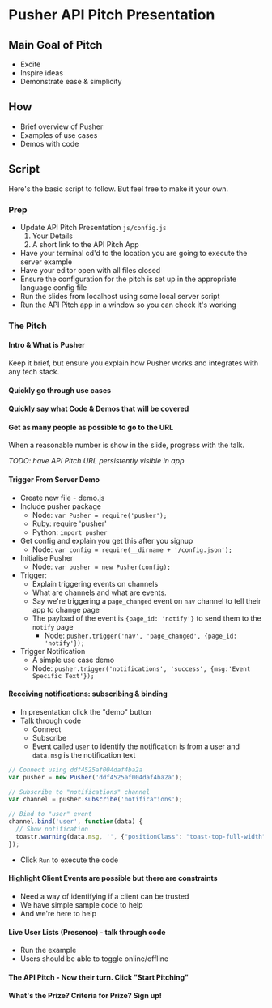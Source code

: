 # Pusher API Pitch Presentation

## Main Goal of Pitch

* Excite
* Inspire ideas
* Demonstrate ease & simplicity

## How

* Brief overview of Pusher
* Examples of use cases
* Demos with code

## Script

Here's the basic script to follow. But feel free to make it your own.

### Prep

* Update API Pitch Presentation `js/config.js`
  1. Your Details
  2. A short link to the API Pitch App
* Have your terminal cd'd to the location you are going to execute the server example
* Have your editor open with all files closed
* Ensure the configuration for the pitch is set up in the appropriate language config file
* Run the slides from localhost using some local server script
* Run the API Pitch app in a window so you can check it's working

### The Pitch

#### Intro & What is Pusher

Keep it brief, but ensure you explain how Pusher works and integrates with any tech stack.

#### Quickly go through use cases

#### Quickly say what Code & Demos that will be covered

#### Get as many people as possible to go to the URL

When a reasonable number is show in the slide, progress with the talk.

*TODO: have API Pitch URL persistently visible in app*

#### Trigger From Server Demo

* Create new file - demo.js
* Include pusher package
  * Node: `var Pusher = require('pusher');`
  * Ruby: require 'pusher'
  * Python: `import pusher`
* Get config and explain you get this after you signup
  * Node: `var config = require(__dirname + '/config.json');`
* Initialise Pusher
  * Node: `var pusher = new Pusher(config);`
* Trigger:
  * Explain triggering events on channels
  * What are channels and what are events.
  * Say we're triggering a `page_changed` event on `nav` channel to tell their app to change page
  * The payload of the event is `{page_id: 'notify'}` to send them to the `notify` page
    * Node: `pusher.trigger('nav', 'page_changed', {page_id: 'notify'});`
* Trigger Notification
  * A simple use case demo
  * Node: `pusher.trigger('notifications', 'success', {msg:'Event Specific Text'});`

#### Receiving notifications: subscribing & binding

* In presentation click the "demo" button
* Talk through code
  * Connect
  * Subscribe
  * Event called `user` to identify the notification is from a user and `data.msg` is the notification text

```js
// Connect using ddf4525af004daf4ba2a
var pusher = new Pusher('ddf4525af004daf4ba2a');

// Subscribe to "notifications" channel
var channel = pusher.subscribe('notifications');

// Bind to "user" event
channel.bind('user', function(data) {
  // Show notification
  toastr.warning(data.msg, '', {"positionClass": "toast-top-full-width"});
});
```

* Click `Run` to execute the code

#### Highlight Client Events are possible but there are constraints

* Need a way of identifying if a client can be trusted
* We have simple sample code to help
* And we're here to help

#### Live User Lists (Presence) - talk through code

* Run the example
* Users should be able to toggle online/offline

#### The API Pitch - Now their turn. Click "Start Pitching"

#### What's the Prize? Criteria for Prize? Sign up!
